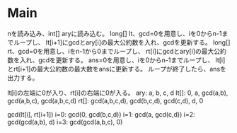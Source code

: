 # Main
nを読み込み、int[] aryに読み込む。
long[] lt、gcd=0を用意し、iを0からn-1までループし、
lt[i+1]にgcdとary[i]の最大公約数を入れ、gcdを更新する。
long[] rt、gcd=0を用意し、iをn-1から0までループし、
rt[i]にgcdとary[i]の最大公約数を入れ、gcdを更新する。
ans=0を用意し、iを0からn-1までループし、
lt\[i\]とrt\[i+1\]の最大公約数の最大数をansに更新する。
ループが終了したら、ansを出力する。

lt\[i\]の左端に0が入り、rt\[i\]の右端に0が入る。
ary: a, b, c, d
lt\[\]: 0, a, gcd(a,b), gcd(a,b,c), gcd(a,b,c,d)
rt\[\]: gcd(a,b,c,d), gcd(b,c,d), gcd(c,d), d, 0

gcd(lt\[i\], rt\[i+1\])
i=0: gcd(0, gcd(b,c,d))
i=1: gcd(a, gcd(c,d))
i=2: gcd(gcd(a,b), d)
i=3: gcd(gcd(a,b,c), 0)
